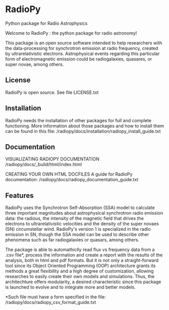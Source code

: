 # RadioPy
Python package for Radio Astrophysics


Welcome to RadioPy : the python package for radio astronomy!

This package is an open source software intended to help researchers
with the data-processing for synchrotron emission at radio frequency,
created by ultrarelativistic electrons. Astrophysical events regarding
this particular form of electromagnetic emission could be
radiogalaxies, quasares, or super novae, among others.

License
-------
RadioPy is open source. See file LICENSE.txt

Installation
------------
RadioPy needs the installation of other packages for full and complete
functioning. More information about those packages and how to install
them can be found in this file:
    /radiopy/docs/installation/radiopy_install_guide.txt



Documentation
-------------
VISUALIZATING RADIOPY DOCUMENTATION
    /radiopy/docs/_build/html/index.html

CREATING YOUR OWN HTML DOCFILES
A guide for RadioPy documentation:
    /radiopy/docs/radiopy_documentation_guide.txt



Features
--------

RadioPy uses the Synchrotron Self-Absorption (SSA) model to calculate
three important magnitudes about astrophysical synchrotron radio
emission data: the radious, the intensity of the magnetic field that
drives the electrons to ultrarelativistic velocities and the density
of the super novaes (SN) circumstellar wind.  RadioPy's version 1 is
specialized in the radio emission in SN, though the SSA model can be
used to describe other phenomena such as far radiogalaxies or quasars,
among others.

The package is able to automathiclly read flux vs frequency data from
a .csv file*, process the information and create a report with the
results of the analysis, both in html and pdf formats. But it is not
only a straight-forward tool since its Object Oriented Programming
(OOP) architecture grants its methods a great flexibility and a high
degree of customization, allowing researches to easily create their
own models and simulations. Thus, the architechture offers modularity,
a desired characteristic since this package is launched to evolve and
to integrate more and better models.

*Such file must have a form specified in the file:
    /radiopy/docs/radiopy_csv_format_guide.txt
